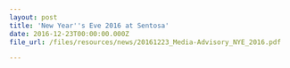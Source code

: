 ```yaml
---
layout: post
title: 'New Year''s Eve 2016 at Sentosa'
date: 2016-12-23T00:00:00.000Z
file_url: /files/resources/news/20161223_Media-Advisory_NYE_2016.pdf

---
```



